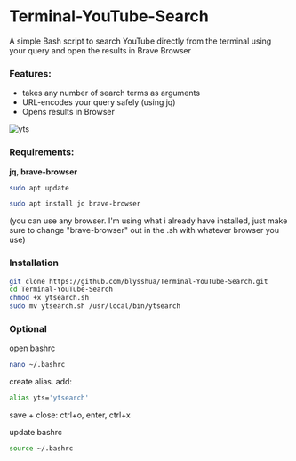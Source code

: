 # Terminal-YouTube-Search

A simple Bash script to search YouTube directly from the terminal using your query and open the results in Brave Browser

### Features:
- takes any number of search terms as arguments
- URL-encodes your query safely (using jq)
- Opens results in Browser


![yts](https://github.com/user-attachments/assets/a512c2fc-1dfa-4b9c-bb34-8803a50df34f)


### Requirements:
**jq**, **brave-browser**

```bash
sudo apt update

sudo apt install jq brave-browser

```
(you can use any browser. I'm using what i already have installed, just make sure to change "brave-browser" out in the .sh with whatever browser you use)


### Installation
```bash
git clone https://github.com/blysshua/Terminal-YouTube-Search.git
cd Terminal-YouTube-Search
chmod +x ytsearch.sh
sudo mv ytsearch.sh /usr/local/bin/ytsearch
```
### Optional 
open bashrc
```bash
nano ~/.bashrc
```
create alias. add:
```bash
alias yts='ytsearch'
```
save + close: ctrl+o, enter, ctrl+x

update bashrc
```bash
source ~/.bashrc
